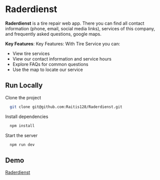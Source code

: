 
# Raderdienst

**Raderdienst** is a tire repair web app. There you can find all contact information (phone, email, social media links), services of this company, and frequently asked questions, google maps.

**Key Features**:
Key Features: With Tire Service you can:

- View tire services
- View our contact information and service hours
- Explore FAQs for common questions
- Use the map to locate our service


## Run Locally

Clone the project

```bash
  git clone git@github.com:Raitis128/Raderdienst.git
```

Install dependencies

```bash
  npm install
```

Start the server

```bash
  npm run dev
```


## Demo

[Raderdienst](https://xn--rderdienst-q5a.de/)